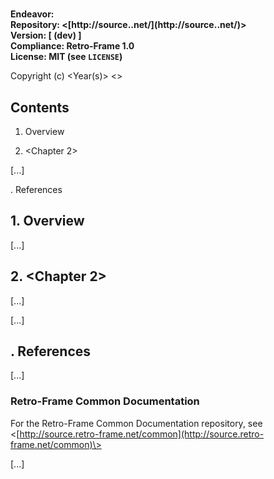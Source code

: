 # <Repository Title>

**Endeavor: <Retro-Endeavor>**  
**Repository: \<[http://source.<retro-endeavor>.net/<repository name>](http://source.<retro-endeavor>.net/<repository name>)\>**  
**Version: <external version> [ (dev) ]**  
**Compliance: Retro-Frame 1.0**  
**License: MIT (see `LICENSE`)**  

Copyright (c) <Year(s)> <User full name> \<<User e-mail address>\>


## Contents

1. Overview

2. <Chapter 2>

[...]

<n>. References


## 1. Overview

[...]


## 2. <Chapter 2>

[...]



[...]


## <n>. References

[...]

### Retro-Frame Common Documentation

For the Retro-Frame Common Documentation repository, see
\<[http://source.retro-frame.net/common](http://source.retro-frame.net/common)\>

[...]
